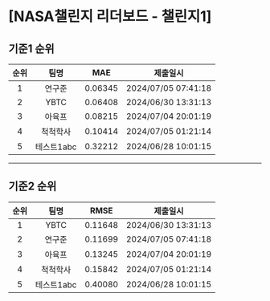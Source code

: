 # [NASA챌린지 리더보드 - 챌린지1]
## 기준1 순위
| 순위 | 팀명 | MAE | 제출일시 |
|:----:|:----:|:-----:|:----:|
| 1 | 연구준 | 0.06345 | 2024/07/05 07:41:18 |
| 2 | YBTC | 0.06408 | 2024/06/30 13:31:13 |
| 3 | 아육프 | 0.08215 | 2024/07/04 20:01:19 |
| 4 | 척척학사 | 0.10414 | 2024/07/05 01:21:14 |
| 5 | 테스트1abc | 0.32212 | 2024/06/28 10:01:15 |
___
## 기준2 순위
| 순위 | 팀명 | RMSE | 제출일시 |
|:----:|:----:|:-----:|:----:|
| 1 | YBTC | 0.11648 | 2024/06/30 13:31:13 |
| 2 | 연구준 | 0.11699 | 2024/07/05 07:41:18 |
| 3 | 아육프 | 0.13245 | 2024/07/04 20:01:19 |
| 4 | 척척학사 | 0.15842 | 2024/07/05 01:21:14 |
| 5 | 테스트1abc | 0.40080 | 2024/06/28 10:01:15 |

